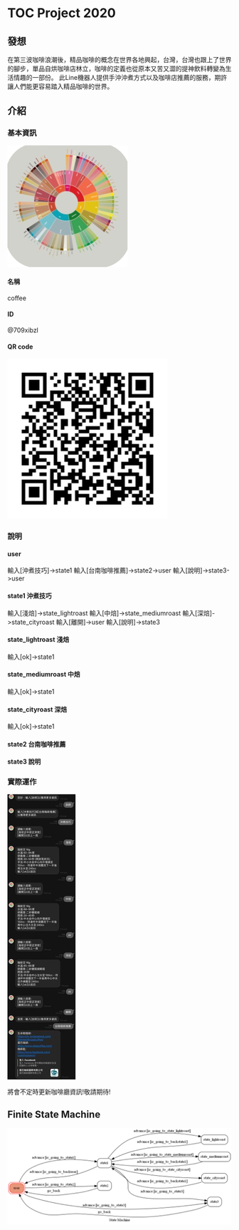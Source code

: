 # TOC Project 2020

## 發想
在第三波咖啡浪潮後，精品咖啡的概念在世界各地興起，台灣，台灣也跟上了世界的腳步，單品自烘咖啡店林立，咖啡的定義也從原本又苦又澀的提神飲料轉變為生活情趣的一部份。
此Line機器人提供手沖沖煮方式以及咖啡店推薦的服務，期許讓人們能更容易踏入精品咖啡的世界。
## 介紹
### 基本資訊
![icon](./img/icon.png)
#### 名稱
coffee
#### ID
@709xibzl
#### QR code
![qrcode](./img/qrcode.png)
### 說明
#### user
輸入[沖煮技巧]->state1
輸入[台南咖啡推薦]->state2->user
輸入[說明]->state3->user
#### state1 沖煮技巧
輸入[淺焙]->state_lightroast
輸入[中焙]->state_mediumroast
輸入[深焙]->state_cityroast
輸入[離開]->user
輸入[說明]->state3
#### state_lightroast 淺焙
輸入[ok]->state1
#### state_mediumroast 中焙
輸入[ok]->state1
#### state_cityroast 深焙
輸入[ok]->state1
#### state2 台南咖啡推薦
#### state3 說明
### 實際運作
![feature](./img/demo.jpg)

將會不定時更新咖啡廳資訊!敬請期待!
## Finite State Machine
![fsm](./img/fsm.png)
